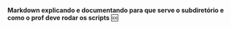 **Markdown explicando e documentando para que serve o subdiretório e como o prof deve rodar os scripts**
🆘
